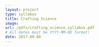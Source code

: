 ```yaml
---
layout: project
type: syllabus
title: Crafting Science
image: 
url: /pdfs/crafting_science_syllabus.pdf
# All dates must be YYYY-MM-DD format!
date: 2017-09-08
---
```

